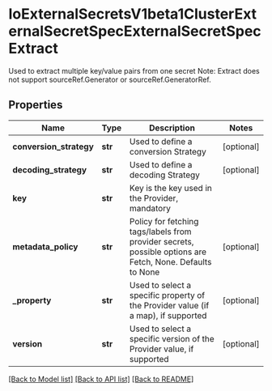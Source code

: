 # IoExternalSecretsV1beta1ClusterExternalSecretSpecExternalSecretSpecExtract

Used to extract multiple key/value pairs from one secret Note: Extract does not support sourceRef.Generator or sourceRef.GeneratorRef.
## Properties
Name | Type | Description | Notes
------------ | ------------- | ------------- | -------------
**conversion_strategy** | **str** | Used to define a conversion Strategy | [optional] 
**decoding_strategy** | **str** | Used to define a decoding Strategy | [optional] 
**key** | **str** | Key is the key used in the Provider, mandatory | 
**metadata_policy** | **str** | Policy for fetching tags/labels from provider secrets, possible options are Fetch, None. Defaults to None | [optional] 
**_property** | **str** | Used to select a specific property of the Provider value (if a map), if supported | [optional] 
**version** | **str** | Used to select a specific version of the Provider value, if supported | [optional] 

[[Back to Model list]](../README.md#documentation-for-models) [[Back to API list]](../README.md#documentation-for-api-endpoints) [[Back to README]](../README.md)


